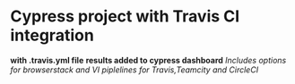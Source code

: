 # Cypress project with Travis CI integration

**with .travis.yml file**
**results added to cypress dashboard**
*Includes options for browserstack and VI piplelines for Travis,Teamcity and CircleCI*

